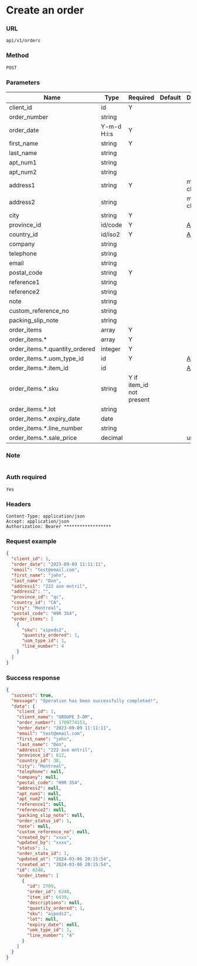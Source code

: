 # Create an order

### URL

```text
api/v1/orders
```

### Method

```text
POST
```

### Parameters

| Name                           | Type        | Required                 | Default | Description                        |
|--------------------------------|-------------|--------------------------|---------|------------------------------------|
| client_id                      | id          | Y                        |         |                                    |
| order_number                   | string      |                          |         |                                    |
| order_date                     | Y-m-d H:i:s | Y                        |         |                                    |
| first_name                     | string      | Y                        |         |                                    |
| last_name                      | string      |                          |         |                                    |
| apt_num1                       | string      |                          |         |                                    |
| apt_num2                       | string      |                          |         |                                    |
| address1                       | string      | Y                        |         | max 35 characters                  |
| address2                       | string      |                          |         | max 35 characters                  |
| city                           | string      | Y                        |         |                                    |
| province_id                    | id/code     | Y                        |         | [APIs](../Others/get_provinces.md) |
| country_id                     | id/iso2     | Y                        |         | [APIs](../Others/get_countries.md) |
| company                        | string      |                          |         |                                    |
| telephone                      | string      |                          |         |                                    |
| email                          | string      |                          |         |                                    |
| postal_code                    | string      | Y                        |         |                                    |
| reference1                     | string      |                          |         |                                    |
| reference2                     | string      |                          |         |                                    |
| note                           | string      |                          |         |                                    |
| custom_reference_no            | string      |                          |         |                                    |
| packing_slip_note              | string      |                          |         |                                    |
| order_items                    | array       | Y                        |         |                                    |
| order_items.*                  | array       | Y                        |         |                                    |
| order_items.*.quantity_ordered | integer     | Y                        |         |                                    |
| order_items.*.uom_type_id      | id          | Y                        |         | [APIs](../Others/get_uom_types.md) |
| order_items.*.item_id          | id          |                          |         | [APIs](../Products/get_items.md)   |
| order_items.*.sku              | string      | Y if item_id not present |         |                                    |
| order_items.*.lot              | string      |                          |         |                                    |
| order_items.*.expiry_date      | date        |                          |         |                                    |
| order_items.*.line_number      | string      |                          |         |                                    |
| order_items.*.sale_price       | decimal     |                          |         | unit value                         |

### Note

```text

```

### Auth required

```text
Yes
```

### Headers

```text
Content-Type: application/json
Accept: application/json
Authorization: Bearer ******************
```

### Request example

```json
{
  "client_id": 1,
  "order_date": "2023-09-09 11:11:11",
  "email": "test@email.com",
  "first_name": "john",
  "last_name": "Don",
  "address1": "222 ave mntril",
  "address2": "",
  "province_id": "qc",
  "country_id": "CA",
  "city": "Montreal",
  "postal_code": "H9R 3S4",
  "order_items": [
    {
      "sku": "aipods2",
      "quantity_ordered": 1,
      "uom_type_id": 1,
      "line_number": 4
    }
  ]
}
```

### Success response

```json
{
  "success": true,
  "message": "Operation has been successfully completed!",
  "data": {
    "client_id": 1,
    "client_name": "GROUPE 3-DM",
    "order_number": 1709774153,
    "order_date": "2023-09-09 11:11:11",
    "email": "test@email.com",
    "first_name": "john",
    "last_name": "Don",
    "address1": "222 ave mntril",
    "province_id": 612,
    "country_id": 38,
    "city": "Montreal",
    "telephone": null,
    "company": null,
    "postal_code": "H9R 3S4",
    "address2": null,
    "apt_num1": null,
    "apt_num2": null,
    "reference1": null,
    "reference2": null,
    "packing_slip_note": null,
    "order_status_id": 1,
    "note": null,
    "custom_reference_no": null,
    "created_by": "xxxx",
    "updated_by": "xxxx",
    "status": 1,
    "order_state_id": 1,
    "updated_at": "2024-03-06 20:15:54",
    "created_at": "2024-03-06 20:15:54",
    "id": 6248,
    "order_items": [
      {
        "id": 2709,
        "order_id": 6248,
        "item_id": 6439,
        "descriptions": null,
        "quantity_ordered": 1,
        "sku": "aipods2",
        "lot": null,
        "expiry_date": null,
        "uom_type_id": 1,
        "line_number": "4"
      }
    ]
  }
}
```
